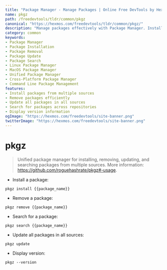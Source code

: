 ```yaml
---
title: "Package Manager - Manage Packages | Online Free DevTools by Hexmos"
name: pkgz
path: /freedevtools/tldr/common/pkgz
canonical: "https://hexmos.com/freedevtools/tldr/common/pkgz/"
description: "Manage packages effectively with Package Manager. Install, remove, and update packages from various sources. Free online tool, no registration required."
category: common
keywords:
- Package Manager
- Package Installation
- Package Removal
- Package Update
- Package Search
- Linux Package Manager
- MacOS Package Manager
- Unified Package Manager
- Cross-Platform Package Manager
- Command Line Package Management
features:
- Install packages from multiple sources
- Remove packages efficiently
- Update all packages in all sources
- Search for packages across repositories
- Display version information
ogImage: "https://hexmos.com/freedevtools/site-banner.png"
twitterImage: "https://hexmos.com/freedevtools/site-banner.png"
---
```


# pkgz

> Unified package manager for installing, removing, updating, and searching packages from multiple sources.
> More information: <https://github.com/roguehashrate/pkgz#-usage>.

- Install a package:

`pkgz install {{package_name}}`

- Remove a package:

`pkgz remove {{package_name}}`

- Search for a package:

`pkgz search {{package_name}}`

- Update all packages in all sources:

`pkgz update`

- Display version:

`pkgz --version`
